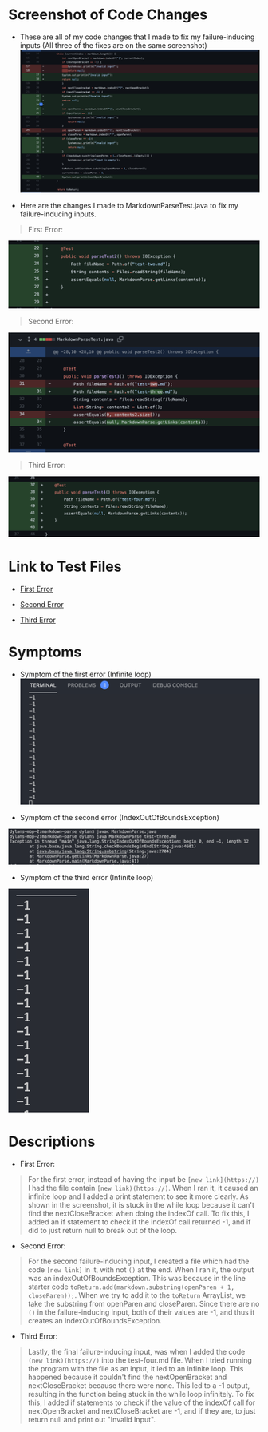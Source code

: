 # Screenshot of Code Changes

- These are all of my code changes that I made to fix my failure-inducing inputs (All three of the fixes are on the same screenshot)
  ![Image](screenshot8.png)

- Here are the changes I made to MarkdownParseTest.java to fix my failure-inducing inputs.

> First Error:

![Image](screenshot12.png)

> Second Error:

![Image](screenshot13.png)

> Third Error:

![Image](screenshot14.png)

# Link to Test Files

- [First Error](https://github.com/dslee01/markdown-parse/blob/main/test-two.md)

- [Second Error](https://github.com/dslee01/markdown-parse/blob/main/test-three.md)

- [Third Error](https://github.com/dslee01/markdown-parse/blob/main/test-four.md)

# Symptoms

- Symptom of the first error (Infinite loop)
  ![Image](screenshot10.png)

- Symptom of the second error (IndexOutOfBoundsException)

![Image](screenshot9.png)

- Symptom of the third error (Infinite loop)

![Image](screenshot11.png)

# Descriptions

- First Error:

> For the first error, instead of having the input be `[new link](https://)` I had the file contain `[new link)(https://)`. When I ran it, it caused an infinite loop and I added a print statement to see it more clearly. As shown in the screenshot, it is stuck in the while loop because it can't find the nextCloseBracket when doing the indexOf call. To fix this, I added an if statement to check if the indexOf call returned -1, and if did to just return null to break out of the loop.

- Second Error:

> For the second failure-inducing input, I created a file which had the code `[new link]` in it, with not `()` at the end. When I ran it, the output was an indexOutOfBoundsException. This was because in the line starter code `toReturn.add(markdown.substring(openParen + 1, closeParen));`. When we try to add it to the `toReturn` ArrayList, we take the substring from openParen and closeParen. Since there are no `()` in the failure-inducing input, both of their values are -1, and thus it creates an indexOutOfBoundsException.

- Third Error:

> Lastly, the final failure-inducing input, was when I added the code `(new link)(https://)` into the test-four.md file. When I tried running the program with the file as an input, it led to an infinite loop. This happened because it couldn't find the nextOpenBracket and nextCloseBracket because there were none. This led to a -1 output, resulting in the function being stuck in the while loop infinitely. To fix this, I added if statements to check if the value of the indexOf call for nextOpenBracket and nextCloseBracket are -1, and if they are, to just return null and print out "Invalid Input".
